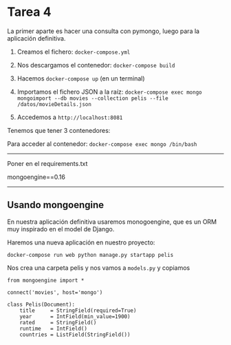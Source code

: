 # Tarea 4

La primer aparte es hacer una consulta con pymongo, luego para la aplicación definitiva.

1. Creamos el fichero: `docker-compose.yml`

2. Nos descargamos el contenedor: `docker-compose build`

3. Hacemos `docker-compose up` (en un terminal)

4. Importamos el fichero JSON a la raíz:
`docker-compose exec mongo mongoimport --db movies --collection pelis --file /datos/movieDetails.json`

5. Accedemos a `http://localhost:8081`

Tenemos que tener 3 contenedores:

Para acceder al contenedor: `docker-compose exec mongo /bin/bash`

----

Poner en el requirements.txt

mongoengine==0.16

----

## Usando mongoengine
En nuestra aplicación definitiva usaremos monogoengine, que es un ORM muy inspirado en el model de Django.

Haremos una nueva aplicación en nuestro proyecto:

`docker-compose run web python manage.py startapp pelis`

Nos crea una carpeta pelis y nos vamos a `models.py` y copiamos

~~~
from mongoengine import *

connect('movies', host='mongo')

class Pelis(Document):
	title     = StringField(required=True)
	year      = IntField(min_value=1900)
	rated     = StringField()
	runtime   = IntField()
	countries = ListField(StringField())
~~~
